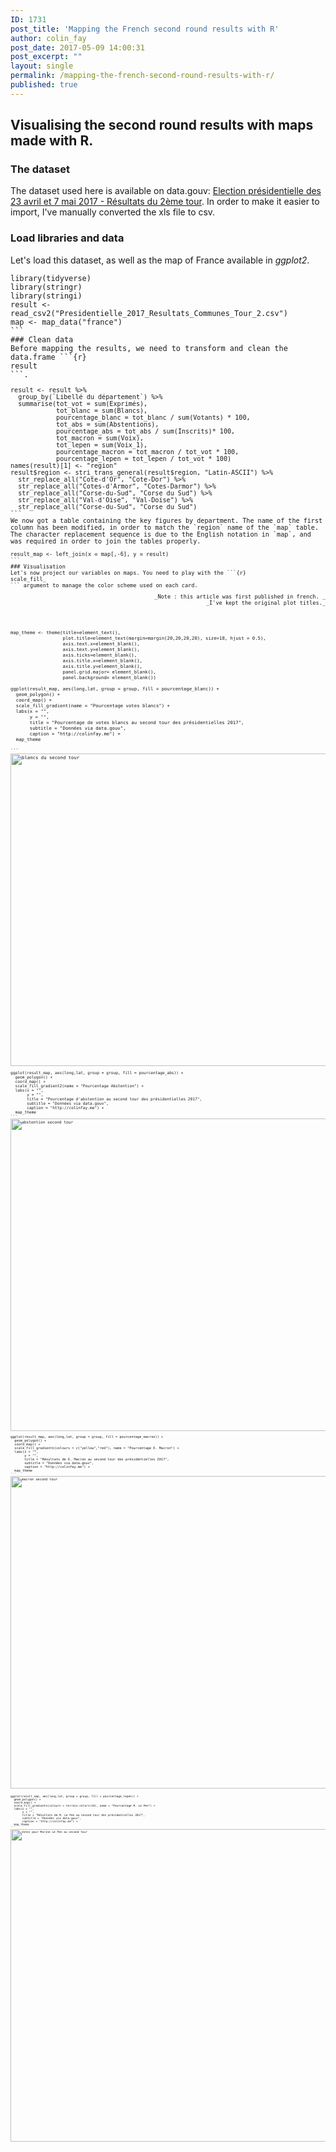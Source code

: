 ```yaml
---
ID: 1731
post_title: 'Mapping the French second round results with R'
author: colin_fay
post_date: 2017-05-09 14:00:31
post_excerpt: ""
layout: single
permalink: /mapping-the-french-second-round-results-with-r/
published: true
---
```

## Visualising the second round results with maps made with R. <!--more-->
### The dataset
The dataset used here is available on data.gouv: <a href="https://www.data.gouv.fr/fr/datasets/election-presidentielle-des-23-avril-et-7-mai-2017-resultats-du-2eme-tour-2/" target="_blank" rel="noopener noreferrer">Election présidentielle des 23 avril et 7 mai 2017 - Résultats du 2ème tour</a>. In order to make it easier to import, I've manually converted the xls file to csv.
### Load libraries and data
Let's load this dataset, as well as the map of France available in _ggplot2_.
<pre class="r"><code class="r"><span class="keyword">library<span class="paren">(<span class="identifier">tidyverse<span class="paren">)
<span class="keyword">library<span class="paren">(<span class="identifier">stringr<span class="paren">)
<span class="keyword">library<span class="paren">(<span class="identifier">stringi<span class="paren">)
<span class="identifier">result <span class="operator">&lt;- <span class="identifier">read_csv2<span class="paren">(<span class="string">"Presidentielle_2017_Resultats_Communes_Tour_2.csv"<span class="paren">)
<span class="identifier">map <span class="operator">&lt;- <span class="identifier">map_data<span class="paren">(<span class="string">"france"<span class="paren">)
```
### Clean data
Before mapping the results, we need to transform and clean the data.frame ```{r} 
result
```.
<pre class="r"><code class="r"><span class="identifier">result <span class="operator">&lt;- <span class="identifier">result <span class="operator">%&gt;%
  <span class="identifier">group_by<span class="paren">(<span class="identifier">`Libellé du département`<span class="paren">) <span class="operator">%&gt;%
  <span class="identifier">summarise<span class="paren">(<span class="identifier">tot_vot <span class="operator">= <span class="identifier">sum<span class="paren">(<span class="identifier">Exprimé<span class="identifier">s<span class="paren">), 
            <span class="identifier">tot_blanc <span class="operator">= <span class="identifier">sum<span class="paren">(<span class="identifier">Blancs<span class="paren">),
            <span class="identifier">pourcentage_blanc <span class="operator">= <span class="identifier">tot_blanc <span class="operator">/ <span class="identifier">sum<span class="paren">(<span class="identifier">Votants<span class="paren">) <span class="operator">* <span class="number">100, 
            <span class="identifier">tot_abs <span class="operator">= <span class="identifier">sum<span class="paren">(<span class="identifier">Abstentions<span class="paren">), 
            <span class="identifier">pourcentage_abs <span class="operator">= <span class="identifier">tot_abs <span class="operator">/ <span class="identifier">sum<span class="paren">(<span class="identifier">Inscrits<span class="paren">)<span class="operator">* <span class="number">100,
            <span class="identifier">tot_macron <span class="operator">= <span class="identifier">sum<span class="paren">(<span class="identifier">Voix<span class="paren">), 
            <span class="identifier">tot_lepen <span class="operator">= <span class="identifier">sum<span class="paren">(<span class="identifier">Voix_1<span class="paren">), 
            <span class="identifier">pourcentage_macron <span class="operator">= <span class="identifier">tot_macron <span class="operator">/ <span class="identifier">tot_vot <span class="operator">* <span class="number">100, 
            <span class="identifier">pourcentage_lepen <span class="operator">= <span class="identifier">tot_lepen <span class="operator">/ <span class="identifier">tot_vot <span class="operator">* <span class="number">100<span class="paren">) 
<span class="identifier">names<span class="paren">(<span class="identifier">result<span class="paren">)<span class="paren">[<span class="number">1<span class="paren">] <span class="operator">&lt;- <span class="string">"region"
<span class="identifier">result<span class="operator">$<span class="identifier">region <span class="operator">&lt;- <span class="identifier">stri_trans_general<span class="paren">(<span class="identifier">result<span class="operator">$<span class="identifier">region, <span class="string">"Latin-ASCII"<span class="paren">) <span class="operator">%&gt;%
  <span class="identifier">str_replace_all<span class="paren">(<span class="string">"Cote-d'Or", <span class="string">"Cote-Dor"<span class="paren">) <span class="operator">%&gt;%
  <span class="identifier">str_replace_all<span class="paren">(<span class="string">"Cotes-d'Armor", <span class="string">"Cotes-Darmor"<span class="paren">) <span class="operator">%&gt;%
  <span class="identifier">str_replace_all<span class="paren">(<span class="string">"Corse-du-Sud", <span class="string">"Corse du Sud"<span class="paren">) <span class="operator">%&gt;%
  <span class="identifier">str_replace_all<span class="paren">(<span class="string">"Val-d'Oise", <span class="string">"Val-Doise"<span class="paren">) <span class="operator">%&gt;%
  <span class="identifier">str_replace_all<span class="paren">(<span class="string">"Corse-du-Sud", <span class="string">"Corse du Sud"<span class="paren">)
```
We now got a table containing the key figures by department. The name of the first column has been modified, in order to match the `region` name of the `map` table. The character replacement sequence is due to the English notation in `map`, and was required in order to join the tables properly.
<pre class="r"><code class="r"><span class="identifier">result_map <span class="operator">&lt;- <span class="identifier">left_join<span class="paren">(<span class="identifier">x <span class="operator">= <span class="identifier">map<span class="paren">[,<span class="operator">-<span class="number">6<span class="paren">], <span class="identifier">y <span class="operator">= <span class="identifier">result<span class="paren">)
```
### Visualisation
Let's now project our variables on maps. You need to play with the ```{r} 
scale_fill_
``` argument to manage the color scheme used on each card.
<p style="text-align: right;">_Note : this article was first published in french. _
_I've kept the original plot titles._</p>

<pre class="r"><code class="r"><span class="identifier">map_theme <span class="operator">&lt;- <span class="identifier">theme<span class="paren">(<span class="identifier">title<span class="operator">=<span class="identifier">element_text<span class="paren">(<span class="paren">),
                   <span class="identifier">plot.title<span class="operator">=<span class="identifier">element_text<span class="paren">(<span class="identifier">margin<span class="operator">=<span class="identifier">margin<span class="paren">(<span class="number">20,<span class="number">20,<span class="number">20,<span class="number">20<span class="paren">), <span class="identifier">size<span class="operator">=<span class="number">18, <span class="identifier">hjust <span class="operator">= <span class="number">0.5<span class="paren">),
                   <span class="identifier">axis.text.x<span class="operator">=<span class="identifier">element_blank<span class="paren">(<span class="paren">),
                   <span class="identifier">axis.text.y<span class="operator">=<span class="identifier">element_blank<span class="paren">(<span class="paren">),
                   <span class="identifier">axis.ticks<span class="operator">=<span class="identifier">element_blank<span class="paren">(<span class="paren">),
                   <span class="identifier">axis.title.x<span class="operator">=<span class="identifier">element_blank<span class="paren">(<span class="paren">),
                   <span class="identifier">axis.title.y<span class="operator">=<span class="identifier">element_blank<span class="paren">(<span class="paren">),
                   <span class="identifier">panel.grid.major<span class="operator">= <span class="identifier">element_blank<span class="paren">(<span class="paren">), 
                   <span class="identifier">panel.background<span class="operator">= <span class="identifier">element_blank<span class="paren">(<span class="paren">)<span class="paren">) 

<span class="identifier">ggplot<span class="paren">(<span class="identifier">result_map, <span class="identifier">aes<span class="paren">(<span class="identifier">long,<span class="identifier">lat, <span class="identifier">group <span class="operator">= <span class="identifier">group, <span class="identifier">fill <span class="operator">= <span class="identifier">pourcentage_blanc<span class="paren">)<span class="paren">) <span class="operator">+
  <span class="identifier">geom_polygon<span class="paren">(<span class="paren">) <span class="operator">+
  <span class="identifier">coord_map<span class="paren">(<span class="paren">) <span class="operator">+
  <span class="identifier">scale_fill_gradient<span class="paren">(<span class="identifier">name <span class="operator">= <span class="string">"Pourcentage votes blancs"<span class="paren">) <span class="operator">+
  <span class="identifier">labs<span class="paren">(<span class="identifier">x <span class="operator">= <span class="string">"", 
       <span class="identifier">y <span class="operator">= <span class="string">"", 
       <span class="identifier">title <span class="operator">= <span class="string">"Pourcentage de votes blancs au second tour des présidentielles 2017", 
       <span class="identifier">subtitle <span class="operator">= <span class="string">"Données via data.gouv",
       <span class="identifier">caption <span class="operator">= <span class="string">"http://colinfay.me"<span class="paren">) <span class="operator">+
  <span class="identifier">map_theme

```
<a href="https://colinfay.github.io/wp-content/uploads/2017/05/second-tour-blanc.png"><img class="aligncenter size-full wp-image-1716" src="https://colinfay.github.io/wp-content/uploads/2017/05/second-tour-blanc.png" alt="blancs du second tour" width="1000" height="500" /></a>
<pre class="r"><code class="r"><span class="identifier">ggplot<span class="paren">(<span class="identifier">result_map, <span class="identifier">aes<span class="paren">(<span class="identifier">long,<span class="identifier">lat, <span class="identifier">group <span class="operator">= <span class="identifier">group, <span class="identifier">fill <span class="operator">= <span class="identifier">pourcentage_abs<span class="paren">)<span class="paren">) <span class="operator">+
  <span class="identifier">geom_polygon<span class="paren">(<span class="paren">) <span class="operator">+
  <span class="identifier">coord_map<span class="paren">(<span class="paren">) <span class="operator">+
  <span class="identifier">scale_fill_gradient2<span class="paren">(<span class="identifier">name <span class="operator">= <span class="string">"Pourcentage Abstention"<span class="paren">) <span class="operator">+
  <span class="identifier">labs<span class="paren">(<span class="identifier">x <span class="operator">= <span class="string">"", 
       <span class="identifier">y <span class="operator">= <span class="string">"", 
       <span class="identifier">title <span class="operator">= <span class="string">"Pourcentage d'abstention au second tour des présidentielles 2017", 
       <span class="identifier">subtitle <span class="operator">= <span class="string">"Données via data.gouv",
       <span class="identifier">caption <span class="operator">= <span class="string">"http://colinfay.me"<span class="paren">) <span class="operator">+
  <span class="identifier">map_theme 
```
<a href="https://colinfay.github.io/wp-content/uploads/2017/05/abstention-second-tour.png"><img class="aligncenter size-full wp-image-1717" src="https://colinfay.github.io/wp-content/uploads/2017/05/abstention-second-tour.png" alt="abstention second tour" width="1000" height="500" /></a>
<pre class="r"><code class="r"><span class="identifier">ggplot<span class="paren">(<span class="identifier">result_map, <span class="identifier">aes<span class="paren">(<span class="identifier">long,<span class="identifier">lat, <span class="identifier">group <span class="operator">= <span class="identifier">group, <span class="identifier">fill <span class="operator">= <span class="identifier">pourcentage_macron<span class="paren">)<span class="paren">) <span class="operator">+
  <span class="identifier">geom_polygon<span class="paren">(<span class="paren">) <span class="operator">+
  <span class="identifier">coord_map<span class="paren">(<span class="paren">) <span class="operator">+
  <span class="identifier">scale_fill_gradientn<span class="paren">(<span class="identifier">colours <span class="operator">= <span class="identifier">c<span class="paren">(<span class="string">"yellow",<span class="string">"red"<span class="paren">), <span class="identifier">name <span class="operator">= <span class="string">"Pourcentage E. Macron"<span class="paren">) <span class="operator">+
  <span class="identifier">labs<span class="paren">(<span class="identifier">x <span class="operator">= <span class="string">"", 
       <span class="identifier">y <span class="operator">= <span class="string">"", 
       <span class="identifier">title <span class="operator">= <span class="string">"Résultats de E. Macron au second tour des présidentielles 2017", 
       <span class="identifier">subtitle <span class="operator">= <span class="string">"Données via data.gouv",
       <span class="identifier">caption <span class="operator">= <span class="string">"http://colinfay.me"<span class="paren">) <span class="operator">+
  <span class="identifier">map_theme 
```
<a href="https://colinfay.github.io/wp-content/uploads/2017/05/macron.png"><img class="aligncenter size-full wp-image-1725" src="https://colinfay.github.io/wp-content/uploads/2017/05/macron.png" alt="macron second tour" width="1000" height="500" /></a>
<pre class="r"><code class="r"><span class="identifier">
ggplot<span class="paren">(<span class="identifier">result_map, <span class="identifier">aes<span class="paren">(<span class="identifier">long,<span class="identifier">lat, <span class="identifier">group <span class="operator">= <span class="identifier">group, <span class="identifier">fill <span class="operator">= <span class="identifier">pourcentage_lepen<span class="paren">)<span class="paren">) <span class="operator">+
  <span class="identifier">geom_polygon<span class="paren">(<span class="paren">) <span class="operator">+
  <span class="identifier">coord_map<span class="paren">(<span class="paren">) <span class="operator">+
  <span class="identifier">scale_fill_gradientn<span class="paren">(<span class="identifier">colours <span class="operator">= <span class="identifier">terrain.colors<span class="paren">(<span class="number">10<span class="paren">), <span class="identifier">name <span class="operator">= <span class="string">"Pourcentage M. Le Pen"<span class="paren">) <span class="operator">+
  <span class="identifier">labs<span class="paren">(<span class="identifier">x <span class="operator">= <span class="string">"", 
       <span class="identifier">y <span class="operator">= <span class="string">"", 
       <span class="identifier">title <span class="operator">= <span class="string">"Résultats de M. Le Pen au second tour des présidentielles 2017", 
       <span class="identifier">subtitle <span class="operator">= <span class="string">"Données via data.gouv",
       <span class="identifier">caption <span class="operator">= <span class="string">"http://colinfay.me"<span class="paren">) <span class="operator">+
  <span class="identifier">map_theme 
```
<a href="https://colinfay.github.io/wp-content/uploads/2017/05/mlp.png"><img class="aligncenter size-full wp-image-1724" src="https://colinfay.github.io/wp-content/uploads/2017/05/mlp.png" alt="Votes pour Marine Le Pen au second tour" width="1000" height="500" /></a>

